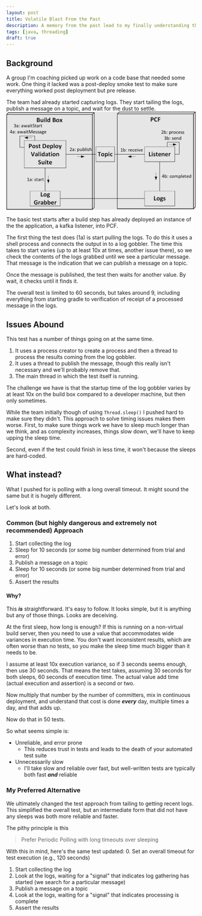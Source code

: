 ```yaml
---
layout: post
title: Volatile Blast From the Past
description: A memory from the past lead to my finally understanding the volatile keyword
tags: [java, threading]
draft: true
---
```

## Background

A group I'm coaching picked up work on a code base that needed some work. 
One thing it lacked was a post-deploy smoke test to make sure everything 
worked post deployment but pre release.

The team had already started capturing logs. They start tailing the logs,
publish a message on a topic, and wait for the dust to settle.
![](/assets/images/VolatileSystemDiagram.jpg)

The basic test starts after a build step has already deployed an instance
of the the application, a kafka listener, into PCF.

The first thing the test does (1a) is start pulling the logs. To do this it uses
a shell process and connects the output in to a log gobbler. The time this takes
to start varies (up to at least 10x at times, another issue there), so we 
check the contents of the logs grabbed until we see a particular message. 
That message is the indication that we can publish a message on a topic.

Once the message is published, the test then waits for another value. 
By wait, it checks until it finds it.

The overall test is limited to 60 seconds, but takes around 9, including everything
from starting gradle to verification of receipt of a processed message in the logs.

## Issues Abound
This test has a number of things going on at the same time.
1. It uses a process creator to create a process and then a thread to process 
 the results coming from the log gobbler.
2. It uses a thread to publish the message, though this really isn't necessary 
 and we'll probably remove that.
3. The main thread in which the test itself is running.

The challenge we have is that the startup time of the log gobbler varies by at least 10x
on the build box compared to a developer machine, but then only sometimes.

While the team initially though of using ```Thread.sleep()``` I pushed hard to 
make sure they didn't. This approach to solve timing issues makes them worse.
First, to make sure things work we have to sleep much longer than we think,
and as complexity increases, things slow down, we'll have to keep upping the 
sleep time.

Second, even if the test could finish in less time, it won't because the sleeps are 
hard-coded.

## What instead?
What I pushed for is polling with a long overall timeout. It might sound the same
but it is hugely different.

Let's look at both.

### Common (but highly dangerous and extremely not recommended) Approach

1. Start collecting the log
2. Sleep for 10 seconds (or some big number determined from trial and error)
3. Publish a message on a topic
4. Sleep for 10 seconds (or some big number determined from trial and error)
5. Assert the results

#### Why?

This **_is_** straightforward. It's easy to follow. It looks simple, but it 
is anything but any of those things. Looks are deceiving.

At the first sleep, how long is enough? If this is running on a non-virtual
build server, then you need to use a value that accommodates wide variances 
in execution time. You don't want inconsistent results, which are often
worse than no tests, so you make the sleep time much bigger than it needs to be.

I assume at least 10x execution variance, so if 3 seconds seems enough, then 
use 30 seconds. That means the test takes, assuming 30 seconds for both 
sleeps, 60 seconds of execution time. The actual value add time (actual
execution and assertion) is a second or two. 

Now multiply that number by the number of committers, mix in continuous
deployment, and understand that cost is done **_every_** day, multiple
times a day, and that adds up.

Now do that in 50 tests.

So what seems simple is:
* Unreliable, and error prone
  * This reduces trust in tests and leads to the death of your automated test suite
* Unnecessarily slow
  * I'll take slow and reliable over fast, but well-written tests are typically both fast **_and_** reliable

### My Preferred Alternative

We ultimately changed the test approach from tailing to getting recent logs.
This simplified the overall test, but an intermediate form that did not 
have any sleeps was both more reliable and faster.

The pithy principle is this
> Prefer Periodic Polling with long timeouts over sleeping

With this in mind, here's the same test updated:
0. Set an overall timeout for test execution (e.g., 120 seconds)
1. Start collecting the log
2. Look at the logs, waiting for a "signal" that indicates log gathering has started (we search for a particular message)
3. Publish a message on a topic
4. Look at the logs, waiting for a "signal" that indicates processing is complete
5. Assert the results

